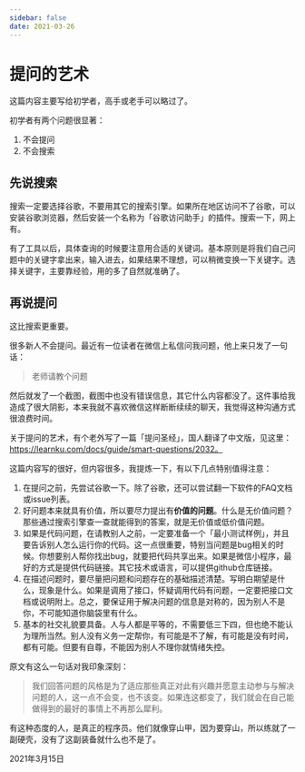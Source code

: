 ```yaml
---
sidebar: false
date: 2021-03-26
---
```

# 提问的艺术

这篇内容主要写给初学者，高手或老手可以略过了。

初学者有两个问题很显著：

1. 不会提问
2. 不会搜索

## **先说搜索**

搜索一定要选择谷歌，不要用其它的搜索引擎。如果所在地区访问不了谷歌，可以安装谷歌浏览器，然后安装一个名称为「谷歌访问助手」的插件。搜索一下，网上有。

有了工具以后，具体查询的时候要注意用合适的关键词。基本原则是将我们自己问题中的关键字拿出来，输入进去，如果结果不理想，可以稍微变换一下关键字。选择关键字，主要靠经验，用的多了自然就准确了。

## **再说提问**

这比搜索更重要。

很多新人不会提问。最近有一位读者在微信上私信问我问题，他上来只发了一句话：

> 老师请教个问题

然后就发了一个截图，截图中也没有错误信息，其它什么内容都没了。这件事给我造成了很大阴影，本来我就不喜欢微信这样断断续续的聊天，我觉得这种沟通方式很浪费时间。

关于提问的艺术，有个老外写了一篇「提问圣经」，国人翻译了中文版，见这里：https://learnku.com/docs/guide/smart-questions/2032。

这篇内容写的很好，但内容很多，我提炼一下，有以下几点特别值得注意：

1. 在提问之前，先尝试谷歌一下。除了谷歌，还可以尝试翻一下软件的FAQ文档或issue列表。
2. 好问题本来就具有价值，所以要尽力提出有**价值的问题**。什么是无价值问题？那些通过搜索引擎查一查就能得到的答案，就是无价值或低价值问题。
3. 如果是代码问题，在请教别人之前，一定要准备一个「最小测试样例」，并且要告诉别人怎么运行你的代码。这一点很重要，特别当问题是bug相关的时候。你想要别人帮你找出bug，就要把代码共享出来。如果是微信小程序，最好的方式是提供代码链接。其它技术或语言，可以提供github仓库链接。
4. 在描述问题时，要尽量把问题和问题存在的基础描述清楚。写明白期望是什么，现象是什么。如果是调用了接口，怀疑调用代码有问题，一定要把接口文档或说明附上。总之，要保证用于解决问题的信息是对称的，因为别人不是你，不可能知道你脑袋里有什么。
5. 基本的社交礼貌要具备。人与人都是平等的，不需要低三下四，但也绝不能认为理所当然。别人没有义务一定帮你，有可能是不了解，有可能是没有时间，都有可能。但要有自尊，不能因为别人不理你就情绪失控。

原文有这么一句话对我印象深刻：

> 我们回答问题的风格是为了适应那些真正对此有兴趣并愿意主动参与与解决问题的人，这一点不会变，也不该变。如果连这都变了，我们就会在自己能做得到的最好的事情上不再那么犀利。

有这种态度的人，是真正的程序员。他们就像穿山甲，因为要穿山，所以练就了一副硬壳，没有了这副装备就什么也不是了。

2021年3月15日

